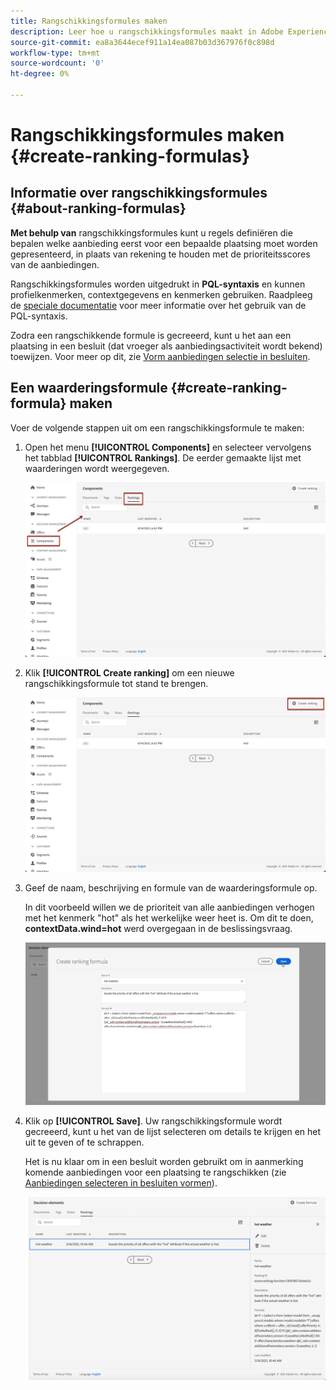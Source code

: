 ```yaml
---
title: Rangschikkingsformules maken
description: Leer hoe u rangschikkingsformules maakt in Adobe Experience Platform.
source-git-commit: ea8a3644ecef911a14ea087b03d367976f0c898d
workflow-type: tm+mt
source-wordcount: '0'
ht-degree: 0%

---
```


# Rangschikkingsformules maken {#create-ranking-formulas}

## Informatie over rangschikkingsformules {#about-ranking-formulas}

**Met behulp van** rangschikkingsformules kunt u regels definiëren die bepalen welke aanbieding eerst voor een bepaalde plaatsing moet worden gepresenteerd, in plaats van rekening te houden met de prioriteitsscores van de aanbiedingen.

Rangschikkingsformules worden uitgedrukt in **PQL-syntaxis** en kunnen profielkenmerken, contextgegevens en kenmerken gebruiken. Raadpleeg de [speciale documentatie](https://experienceleague.adobe.com/docs/experience-platform/segmentation/pql/overview.html) voor meer informatie over het gebruik van de PQL-syntaxis.

Zodra een rangschikkende formule is gecreeerd, kunt u het aan een plaatsing in een besluit (dat vroeger als aanbiedingsactiviteit wordt bekend) toewijzen. Voor meer op dit, zie [Vorm aanbiedingen selectie in besluiten](../offer-activities/configure-offer-selection.md).

## Een waarderingsformule {#create-ranking-formula} maken

Voer de volgende stappen uit om een rangschikkingsformule te maken:

1. Open het menu **[!UICONTROL Components]** en selecteer vervolgens het tabblad **[!UICONTROL Rankings]**. De eerder gemaakte lijst met waarderingen wordt weergegeven.

   ![](../../assets/rankings-list.png)

1. Klik **[!UICONTROL Create ranking]** om een nieuwe rangschikkingsformule tot stand te brengen.

   ![](../../assets/ranking-create-formula.png)

1. Geef de naam, beschrijving en formule van de waarderingsformule op.

   In dit voorbeeld willen we de prioriteit van alle aanbiedingen verhogen met het kenmerk &quot;hot&quot; als het werkelijke weer heet is. Om dit te doen, **contextData.wind=hot** werd overgegaan in de beslissingsvraag.

   ![](../../assets/ranking-syntax.png)

1. Klik op **[!UICONTROL Save]**. Uw rangschikkingsformule wordt gecreeerd, kunt u het van de lijst selecteren om details te krijgen en het uit te geven of te schrappen.

   Het is nu klaar om in een besluit worden gebruikt om in aanmerking komende aanbiedingen voor een plaatsing te rangschikken (zie [Aanbiedingen selecteren in besluiten vormen](../offer-activities/configure-offer-selection.md)).

   ![](../../assets/ranking-formula-created.png)
